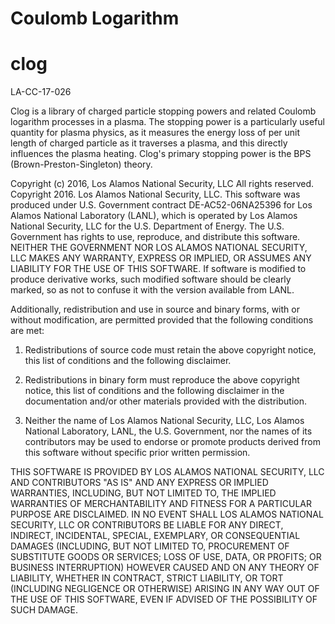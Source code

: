 # Coulomb Logarithm
# clog 

LA-CC-17-026

Clog is a library of charged particle stopping powers and related Coulomb logarithm
processes in a plasma. The stopping power is a particularly useful quantity for
plasma physics, as it measures the energy loss of per unit length of charged particle
as it traverses a plasma, and this directly influences the plasma
heating. Clog's primary stopping power is the BPS (Brown-Preston-Singleton)
theory. 

Copyright (c) 2016, Los Alamos National Security, LLC All rights reserved.
Copyright 2016. Los Alamos National Security, LLC. This software was produced
under U.S. Government contract DE-AC52-06NA25396 for Los Alamos National
Laboratory (LANL), which is operated by Los Alamos National Security, LLC for
the U.S. Department of Energy. The U.S. Government has rights to use, reproduce,
and distribute this software.  NEITHER THE GOVERNMENT NOR LOS ALAMOS NATIONAL
SECURITY, LLC MAKES ANY WARRANTY, EXPRESS OR IMPLIED, OR ASSUMES ANY LIABILITY
FOR THE USE OF THIS SOFTWARE.  If software is modified to produce derivative works,
such modified software should be clearly marked, so as not to confuse it with the
version available from LANL.

Additionally, redistribution and use in source and binary forms, with or without
modification, are permitted provided that the following conditions are met:

1.  Redistributions of source code must retain the above copyright notice, this list of conditions
and the following disclaimer.

2.  Redistributions in binary form must reproduce the above copyright notice, this list of conditions
and the following disclaimer in the documentation and/or other materials provided with the distribution.

3. Neither the name of Los Alamos National Security, LLC, Los Alamos National Laboratory, LANL, the
U.S. Government, nor the names of its contributors may be used to endorse or promote products derived
from this software without specific prior written permission.

 
THIS SOFTWARE IS PROVIDED BY LOS ALAMOS NATIONAL SECURITY, LLC AND CONTRIBUTORS "AS IS" AND ANY EXPRESS OR IMPLIED WARRANTIES, INCLUDING, BUT NOT LIMITED TO, THE IMPLIED WARRANTIES OF MERCHANTABILITY AND FITNESS FOR A PARTICULAR PURPOSE ARE DISCLAIMED. IN NO EVENT SHALL LOS ALAMOS NATIONAL SECURITY, LLC OR CONTRIBUTORS BE LIABLE FOR ANY DIRECT, INDIRECT, INCIDENTAL, SPECIAL, EXEMPLARY, OR CONSEQUENTIAL DAMAGES (INCLUDING, BUT NOT LIMITED TO, PROCUREMENT OF SUBSTITUTE GOODS OR SERVICES; LOSS OF USE, DATA, OR PROFITS; OR BUSINESS INTERRUPTION) HOWEVER CAUSED AND ON ANY THEORY OF LIABILITY, WHETHER IN CONTRACT, STRICT LIABILITY, OR TORT (INCLUDING NEGLIGENCE OR OTHERWISE) ARISING IN ANY WAY OUT OF THE USE OF THIS SOFTWARE, EVEN IF ADVISED OF THE POSSIBILITY OF SUCH DAMAGE.
 
 
